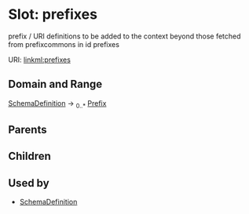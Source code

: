 
# Slot: prefixes


prefix / URI definitions to be added to the context beyond those fetched from prefixcommons in id prefixes

URI: [linkml:prefixes](https://w3id.org/linkml/prefixes)


## Domain and Range

[SchemaDefinition](SchemaDefinition.md) &#8594;  <sub>0..*</sub> [Prefix](Prefix.md)

## Parents


## Children


## Used by

 * [SchemaDefinition](SchemaDefinition.md)
